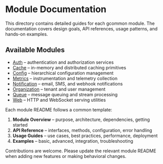 <!-- file: docs/modules/README.md -->
<!-- version: 1.1.0 -->
<!-- guid: 643e580d-453d-4365-864c-30388bc340b9 -->

# Module Documentation

This directory contains detailed guides for each gcommon module. The documentation covers design goals, API references, usage patterns, and hands-on examples.

## Available Modules
- [Auth](auth/README.md) – authentication and authorization services
- [Cache](cache/README.md) – in-memory and distributed caching primitives
- [Config](config/README.md) – hierarchical configuration management
- [Metrics](metrics/README.md) – instrumentation and telemetry collection
- [Notification](notification/README.md) – email, SMS, and webhook notifications
- [Organization](organization/README.md) – tenant and user management
- [Queue](queue/README.md) – message queuing and stream processing
- [Web](web/README.md) – HTTP and WebSocket serving utilities

Each module README follows a common template:
1. **Module Overview** – purpose, architecture, dependencies, getting started
2. **API Reference** – interfaces, methods, configuration, error handling
3. **Usage Guides** – use cases, best practices, performance, deployment
4. **Examples** – basic, advanced, integration, troubleshooting

Contributions are welcome. Please update the relevant module README when adding new features or making behavioral changes.
